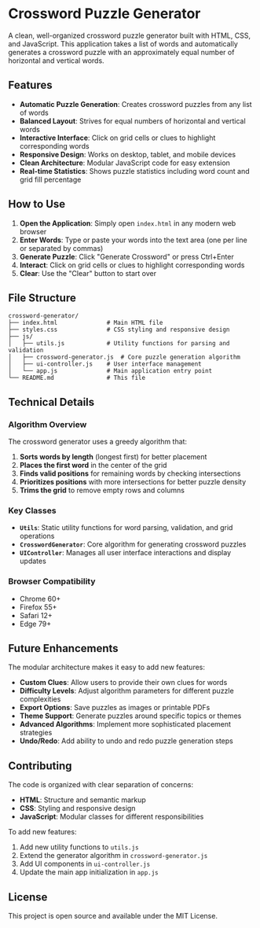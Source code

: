 # Crossword Puzzle Generator

A clean, well-organized crossword puzzle generator built with HTML, CSS, and JavaScript. This application takes a list of words and automatically generates a crossword puzzle with an approximately equal number of horizontal and vertical words.

## Features

- **Automatic Puzzle Generation**: Creates crossword puzzles from any list of words
- **Balanced Layout**: Strives for equal numbers of horizontal and vertical words
- **Interactive Interface**: Click on grid cells or clues to highlight corresponding words
- **Responsive Design**: Works on desktop, tablet, and mobile devices
- **Clean Architecture**: Modular JavaScript code for easy extension
- **Real-time Statistics**: Shows puzzle statistics including word count and grid fill percentage

## How to Use

1. **Open the Application**: Simply open `index.html` in any modern web browser
2. **Enter Words**: Type or paste your words into the text area (one per line or separated by commas)
3. **Generate Puzzle**: Click "Generate Crossword" or press Ctrl+Enter
4. **Interact**: Click on grid cells or clues to highlight corresponding words
5. **Clear**: Use the "Clear" button to start over

## File Structure

```
crossword-generator/
├── index.html              # Main HTML file
├── styles.css              # CSS styling and responsive design
├── js/
│   ├── utils.js            # Utility functions for parsing and validation
│   ├── crossword-generator.js  # Core puzzle generation algorithm
│   ├── ui-controller.js    # User interface management
│   └── app.js              # Main application entry point
└── README.md               # This file
```

## Technical Details

### Algorithm Overview

The crossword generator uses a greedy algorithm that:

1. **Sorts words by length** (longest first) for better placement
2. **Places the first word** in the center of the grid
3. **Finds valid positions** for remaining words by checking intersections
4. **Prioritizes positions** with more intersections for better puzzle density
5. **Trims the grid** to remove empty rows and columns

### Key Classes

- **`Utils`**: Static utility functions for word parsing, validation, and grid operations
- **`CrosswordGenerator`**: Core algorithm for generating crossword puzzles
- **`UIController`**: Manages all user interface interactions and display updates

### Browser Compatibility

- Chrome 60+
- Firefox 55+
- Safari 12+
- Edge 79+

## Future Enhancements

The modular architecture makes it easy to add new features:

- **Custom Clues**: Allow users to provide their own clues for words
- **Difficulty Levels**: Adjust algorithm parameters for different puzzle complexities
- **Export Options**: Save puzzles as images or printable PDFs
- **Theme Support**: Generate puzzles around specific topics or themes
- **Advanced Algorithms**: Implement more sophisticated placement strategies
- **Undo/Redo**: Add ability to undo and redo puzzle generation steps

## Contributing

The code is organized with clear separation of concerns:

- **HTML**: Structure and semantic markup
- **CSS**: Styling and responsive design
- **JavaScript**: Modular classes for different responsibilities

To add new features:

1. Add new utility functions to `utils.js`
2. Extend the generator algorithm in `crossword-generator.js`
3. Add UI components in `ui-controller.js`
4. Update the main app initialization in `app.js`

## License

This project is open source and available under the MIT License.
